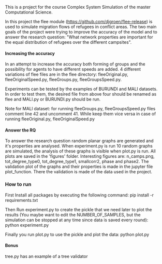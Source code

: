 This is a project for the course Complex System Simulation of the master Computational Science.

In this project the flee module (https://github.com/djgroen/flee-release) is used to simulate migration flows of refugees in conflict areas. The two main goals of the project were trying to improve the accuracy of the model and to answer the research question: "What network properties are important for the equal distribution of refugees over the different campsites".

#### Increasing the accuracy
In an attempt to increase the accuracy both forming of groups and the possibility for agents to have different speeds are added. 4 different variations of flee files are in the flee directory:  fleeOriginal.py, fleeOriginalSpeed.py, fleeGroups.py, fleeGroupsSpeed.py. 

Experiments can be tested by the examples of BURUNDI and MALI datasets. In order to test them, the desired file from above four should be renamed as flee and MALI.py or BURUNDI.py should be run.

Note for MALI dataset: for running  fleeGroups.py, fleeGroupsSpeed.py files comment line 42 and uncomment 41. While keep them vice versa in case of running fleeOriginal.py, fleeOriginalSpeed.py 

#### Answer the RQ
To answer the research question random planar graphs are generated and it's properties are analysed. When experiment.py is run 10 random graphs are simulated, the analysis of these graphs is visible when plot.py is run. All plots are saved in the 'figures' folder. Interesting figures are: n_camps.png, tot_degree_type0, tot_degree_type1, smallcorr2, phase and phase2.
The validation plot of the graphs and their properties is made in the jupyter file plot_function. There the validation is made of the data used in the project.


### How to run ####

First Install all packages by executing the following command:
pip install -r requirements.txt

Then Run experiment.py to create the pickle that we need later to plot the results
(You maybe want to edit the NUMBER_OF_SAMPLES, but the simulation can be stopped at any time since data is saved every round):
python experiment.py

Finally you run plot.py to use the pickle and plot the data:
python plot.py


####  Bonus ######
 tree.py has an example of a tree validator
